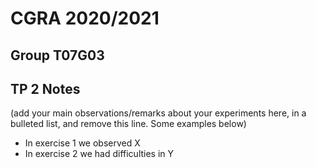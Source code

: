 # CGRA 2020/2021

## Group T07G03

## TP 2 Notes

(add your main observations/remarks about your experiments here, in a bulleted list, and remove this line. Some examples below)

- In exercise 1 we observed X
- In exercise 2 we had difficulties in Y